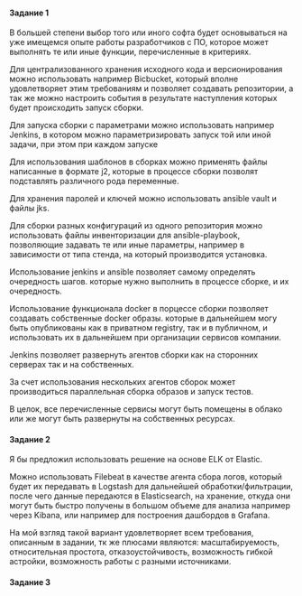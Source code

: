 #### Задание 1
В большей степени выбор того или иного софта будет основываться на уже имещемся опыте работы разработчиков с ПО, которое может выполнять те или иные функции, перечисленные в критериях.

Для централизованного хранения исходного кода и версионирования можно использовать например Bicbucket, который вполне удовлетворяет этим требованиям и позволяет создавать репозитории, а так же можно настроить события в результате наступления которых будет происходить запуск сборки.

Для запуска сборки с параметрами можно использовать например Jenkins, в котором можно параметризировать запуск той или иной задачи, при этом при каждом запуске

Для использования шаблонов в сборках можно применять файлы написанные в формате j2, которые в процессе сборки позволят подставлять различного рода переменные.

Для хранения паролей и ключей можно использовать ansible vault и файлы jks.

Для сборки разных конфигураций из одного репозитория можно использовать файлы инвенторизации для ansible-playbook, позволяющие задавать те или иные параметры, например в зависимости от типа стенда, на который производится установка.

Использование jenkins и ansible позволяет самому определять очередность шагов. которые нужно выполнить в процессе сборке, и их очередность.

Использование функционала docker в порцессе сборки позволяет создавать собственные docker образы. которые в дальнейшем могу быть опубликованы как в приватном registry, так и в публичном,  и использовать их в дальнейшем при организации сервисов компании.

Jenkins позволяет развернуть агентов сборки как на сторонних серверах так и на собственных.

За счет использования нескольких агентов сборок может производиться параллельная сборка образов и запуск тестов.

В целок, все перечисленные сервисы могут быть помещены в облако или же могут быть развернуты на собственных ресурсах.


#### Задание 2
Я бы предложил использовать решение на основе ELK от Elastic.

Можно использовать Filebeat в качестве агента сбора логов, который будет их передавать в Logstash для дальнейшей обработки/фильтрации, после чего данные передаются в Elasticsearch, на хранение, откуда они могут быть быстро получены в большом объеме для анализа например через Kibana, или например для построения дашбордов в Grafana.

На мой взгляд такой вариант удовлетворяет всем требования, описанным в задании, тк же плюсами являются: масштабируемость, относительная простота, отказоустойчивость, возможность гибкой астройки, возможность работы с разными источниками.



#### Задание 3
